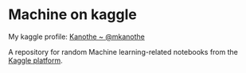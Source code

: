 # Machine on kaggle

My kaggle profile: [Kanothe ~ @mkanothe](https://www.kaggle.com/mkanothe)

A repository for random Machine learning-related notebooks from the [Kaggle platform](https://www.kaggle.com).
